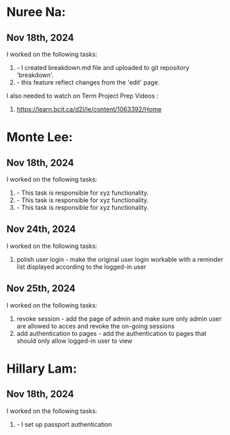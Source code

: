 # Nuree Na:
## Nov 18th, 2024
I worked on the following tasks:
1. <create breakdown.md> - I created breakdown.md file and uploaded to git repository 'breakdown'.
2. <Implement edit feature> - this feature reflect changes from the 'edit' page.

I also needed to watch on Term Project Prep Videos
 :
1. <https://learn.bcit.ca/d2l/le/content/1063392/Home>


# Monte Lee:
## Nov 18th, 2024
I worked on the following tasks:
1. <Insert Some Task Here> - This task is responsible for xyz functionality.
2. <Insert Some Task Here> - This task is responsible for xyz functionality.
3. <Insert Some Task Here> - This task is responsible for xyz functionality.

## Nov 24th, 2024
I worked on the following tasks:
1. polish user login - make the original user login workable with a reminder list displayed according to the logged-in user

## Nov 25th, 2024
I worked on the following tasks:
1. revoke session - add the page of admin and make sure only admin user are allowed to acces and revoke the on-going sessions
2. add authentication to pages - add the authentication to pages that should only allow logged-in user to view

# Hillary Lam:
## Nov 18th, 2024
I worked on the following tasks:
1. <Implement passport> - I set up passport authentication